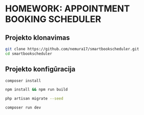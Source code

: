 # HOMEWORK: APPOINTMENT BOOKING SCHEDULER

## Projekto klonavimas

```bash
git clone https://github.com/nemura17/smartbookscheduler.git
cd smartbookscheduler
```

## Projekto konfigūracija

```bash
composer install
```

```bash
npm install && npm run build
```

```bash
php artisan migrate --seed
```

```bash
composer run dev
```
